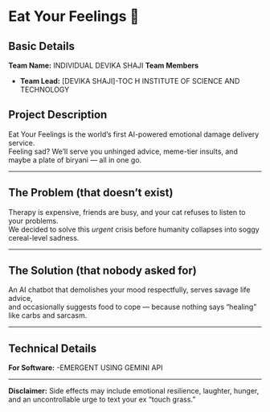# Eat Your Feelings 🎯

## Basic Details
**Team Name:** INDIVIDUAL DEVIKA SHAJI
**Team Members**
- **Team Lead:** [DEVIKA SHAJI]-TOC H INSTITUTE OF SCIENCE AND TECHNOLOGY
  
  

## Project Description
Eat Your Feelings is the world’s first AI-powered emotional damage delivery service.  
Feeling sad? We’ll serve you unhinged advice, meme-tier insults, and maybe a plate of biryani — all in one go.  

---

## The Problem (that doesn’t exist)
Therapy is expensive, friends are busy, and your cat refuses to listen to your problems.  
We decided to solve this *urgent* crisis before humanity collapses into soggy cereal-level sadness.  

---

## The Solution (that nobody asked for)
An AI chatbot that demolishes your mood respectfully, serves savage life advice,  
and occasionally suggests food to cope — because nothing says “healing” like carbs and sarcasm.  

---

## Technical Details

**For Software:**
-EMERGENT USING GEMINI API

---

**Disclaimer:** Side effects may include emotional resilience, laughter, hunger,  
and an uncontrollable urge to text your ex “touch grass.”  
